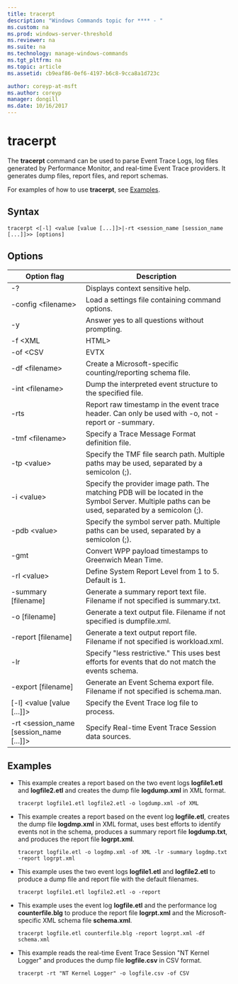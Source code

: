 ```yaml
---
title: tracerpt
description: "Windows Commands topic for **** - "
ms.custom: na
ms.prod: windows-server-threshold
ms.reviewer: na
ms.suite: na
ms.technology: manage-windows-commands
ms.tgt_pltfrm: na
ms.topic: article
ms.assetid: cb9eaf86-0ef6-4197-b6c8-9cca8a1d723c

author: coreyp-at-msft
ms.author: coreyp
manager: dongill
ms.date: 10/16/2017
---
```


# tracerpt



The **tracerpt** command can be used to parse Event Trace Logs, log files generated by Performance Monitor, and real-time Event Trace providers. It generates dump files, report files, and report schemas.

For examples of how to use **tracerpt**, see [Examples](#BKMK_EXAMPLES).

## Syntax

```
tracerpt <[-l] <value [value [...]]>|-rt <session_name [session_name [...]]>> [options]
```

## Options

|              Option flag               |                                                                    Description                                                                    |
|----------------------------------------|---------------------------------------------------------------------------------------------------------------------------------------------------|
|                   -?                   |                                                         Displays context sensitive help.                                                          |
|          -config \<filename>           |                                                 Load a settings file containing command options.                                                  |
|                   -y                   |                                                  Answer yes to all questions without prompting.                                                   |
|                -f \<XML                |                                                                       HTML>                                                                       |
|               -of \<CSV                |                                                                       EVTX                                                                        |
|            -df \<filename>             |                                            Create a Microsoft-specific counting/reporting schema file.                                            |
|            -int \<filename>            |                                            Dump the interpreted event structure to the specified file.                                            |
|                  -rts                  |                        Report raw timestamp in the event trace header. Can only be used with -o, not -report or -summary.                         |
|            -tmf \<filename>            |                                                  Specify a Trace Message Format definition file.                                                  |
|              -tp \<value>              |                            Specify the TMF file search path. Multiple paths may be used, separated by a semicolon (;).                            |
|              -i \<value>               | Specify the provider image path. The matching PDB will be located in the Symbol Server. Multiple paths can be used, separated by a semicolon (;). |
|             -pdb \<value>              |                             Specify the symbol server path. Multiple paths can be used, separated by a semicolon (;).                             |
|                  -gmt                  |                                              Convert WPP payload timestamps to Greenwich Mean Time.                                               |
|              -rl \<value>              |                                               Define System Report Level from 1 to 5. Default is 1.                                               |
|          -summary [filename]           |                                  Generate a summary report text file. Filename if not specified is summary.txt.                                   |
|             -o [filename]              |                                      Generate a text output file. Filename if not specified is dumpfile.xml.                                      |
|           -report [filename]           |                                  Generate a text output report file. Filename if not specified is workload.xml.                                   |
|                  -lr                   |                        Specify "less restrictive." This uses best efforts for events that do not match the events schema.                         |
|           -export [filename]           |                                  Generate an Event Schema export file. Filename if not specified is schema.man.                                   |
|       [-l] \<value [value […]]>        |                                                   Specify the Event Trace log file to process.                                                    |
| -rt \<session_name [session_name […]]> |                                                Specify Real-time Event Trace Session data sources.                                                |

## <a name="BKMK_EXAMPLES"></a>Examples

- This example creates a report based on the two event logs **logfile1.etl** and **logfile2.etl** and creates the dump file **logdump.xml** in XML format.  
  ```
  tracerpt logfile1.etl logfile2.etl -o logdump.xml -of XML
  ```  
- This example creates a report based on the event log **logfile.etl**, creates the dump file **logdmp.xml** in XML format, uses best efforts to identify events not in the schema, produces a summary report file **logdump.txt**, and produces the report file **logrpt.xml**.  
  ```
  tracerpt logfile.etl -o logdmp.xml -of XML -lr -summary logdmp.txt -report logrpt.xml
  ```  
- This example uses the two event logs **logfile1.etl** and **logfile2.etl** to produce a dump file and report file with the default filenames.  
  ```
  tracerpt logfile1.etl logfile2.etl -o -report
  ```  
- This example uses the event log **logfile.etl** and the performance log **counterfile.blg** to produce the report file **logrpt.xml** and the Microsoft-specific XML schema file **schema.xml**.  
  ```
  tracerpt logfile.etl counterfile.blg -report logrpt.xml -df schema.xml
  ```  
- This example reads the real-time Event Trace Session "NT Kernel Logger" and produces the dump file **logfile.csv** in CSV format.  
  ```
  tracerpt -rt "NT Kernel Logger" -o logfile.csv -of CSV
  ```